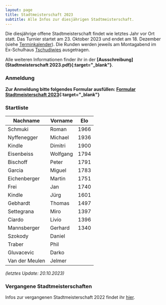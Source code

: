 ```yaml
---
layout: page
title: Stadtmeisterschaft 2023
subtitle: Alle Infos zur diesjährigen Stadtmeisterschaft.
---
```


Die diesjährige offene Stadtmeisterschaft findet wie letztes Jahr vor Ort statt. Das Turnier startet am 23. Oktober 2023
und endet am 18. Dezember (siehe [Terminkalender](/terminkalender)). Die Runden werden jeweils am Montagabend im
Ex-Schulhaus [Tschudiwies](/info) ausgetragen.

Alle weiteren Informationen finder ihr in der **[Ausschreibung](Stadtmeisterschaft 2023.pdf){:target="\_blank"}**.

### Anmeldung

**Zur Anmeldung bitte folgendes Formular
ausfüllen: [Formular Stadtmeisterschaft 2023](https://docs.google.com/forms/d/1D8ArUZ1piGJZ9Pt0ZFTalvrIAe_ORjTrWIEC-z8BhIg){:target="\_blank"}**

### Startliste

| Nachname       | Vorname  | Elo  |
|----------------|----------|------|
| Schmuki        | Roman    | 1966 |
| Nyffenegger    | Michael  | 1936 |
| Kindle         | Dimitri  | 1900 |
| Eisenbeiss     | Wolfgang | 1794 |
| Bischoff       | Peter    | 1791 |
| Garcia         | Miguel   | 1783 |
| Eichenberger   | Martin   | 1751 |
| Frei           | Jan      | 1740 |
| Kindle         | Jürg     | 1601 |
| Gebhardt       | Thomas   | 1497 |
| Settegrana     | Miro     | 1397 |
| Ciardo         | Livio    | 1396 |
| Mannsberger    | Gerhard  | 1340 |
| Szokody        | Daniel   |      |
| Traber         | Phil     |      |
| Gluvacevic     | Darko    |      |
| Van der Meulen | Jelmer   |      |

_(letztes Update: 20.10.2023)_

### Vergangene Stadtmeisterschaften

Infos zur vergangenen Stadtmeisterschaft 2022 findet
ihr [hier](http://www.schachklub-sg.ch/turniere/stadtmeisterschaft/2022).
